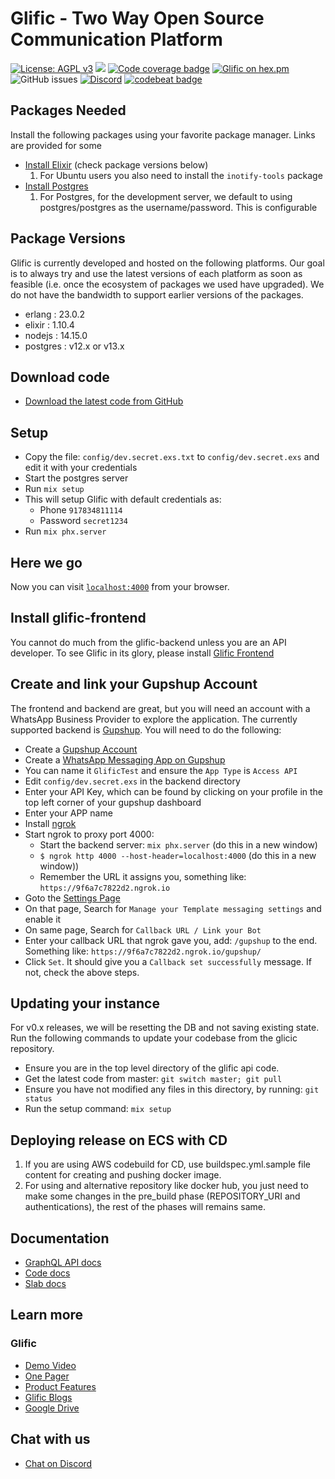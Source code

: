 # Glific - Two Way Open Source Communication Platform

[![License: AGPL v3](https://img.shields.io/badge/License-AGPL%20v3-blue.svg)](https://www.gnu.org/licenses/agpl-3.0)
![](https://github.com/glific/glific/workflows/Continuous%20Integration/badge.svg)
[![Code coverage badge](https://img.shields.io/codecov/c/github/glific/glific/master.svg)](https://codecov.io/gh/glific/glific/branch/master)
[![Glific on hex.pm](https://img.shields.io/hexpm/v/glific.svg)](https://hexdocs.pm/glific/)
![GitHub issues](https://img.shields.io/github/issues-raw/glific/glific)
[![Discord](https://img.shields.io/discord/717975833226248303.svg?label=&logo=discord&logoColor=ffffff&color=7389D8&labelColor=6A7EC2)](https://discord.gg/MVf2KF)
[![codebeat badge](https://codebeat.co/badges/dd951390-5f51-4c98-bddc-0b618bdb43fd)](https://codebeat.co/projects/github-com-glific-glific-master)

## Packages Needed

Install the following packages using your favorite package manager. Links are provided for some

  * [Install Elixir](https://elixir-lang.org/install.html#distributions) (check package versions below)
    1. For Ubuntu users you also need to install the `inotify-tools` package
  * [Install Postgres](https://www.postgresql.org/download/)
    1. For Postgres, for the development server, we default to using postgres/postgres as the username/password. This is configurable

## Package Versions

Glific is currently developed and hosted on the following platforms. Our goal is to always try and use the latest
versions of each platform as soon as feasible (i.e. once the ecosystem of packages we used have upgraded). We do not
have the bandwidth to support earlier versions of the packages.

  * erlang : 23.0.2
  * elixir : 1.10.4
  * nodejs : 14.15.0
  * postgres : v12.x or v13.x


## Download code

  * [Download the latest code from GitHub](https://github.com/glific/glific)

## Setup
  * Copy the file: `config/dev.secret.exs.txt` to `config/dev.secret.exs` and edit it with your credentials
  * Start the postgres server
  * Run `mix setup`
  * This will setup Glific with default credentials as:
    * Phone `917834811114`
    * Password `secret1234`
  * Run `mix phx.server`

## Here we go

Now you can visit [`localhost:4000`](http://localhost:4000) from your browser.

## Install glific-frontend

You cannot do much from the glific-backend unless you are an API developer. To see Glific in its glory, please
install [Glific Frontend](https://github.com/glific/glific-frontend/)

## Create and link your Gupshup Account

The frontend and backend are great, but you will need an account with a WhatsApp Business Provider to explore the
application. The currently supported backend is [Gupshup](https://www.gupshup.io/developer/home).
You will need to do the following:

  * Create a [Gupshup Account](https://www.gupshup.io/developer/home)
  * Create a [WhatsApp Messaging App on Gupshup](https://www.gupshup.io/whatsappassistant/#/account-setup)
  * You can name it `GlificTest` and ensure the `App Type` is `Access API`
  * Edit `config/dev.secret.exs` in the backend directory
  * Enter your API Key, which can be found by clicking on your profile in the top left
  corner of your gupshup dashboard
  * Enter your APP name
  * Install [ngrok](https://ngrok.com/download)
  * Start ngrok to proxy port 4000:
    * Start the backend server: `mix phx.server` (do this in a new window)
    * `$ ngrok http 4000 --host-header=localhost:4000` (do this in a new window))
    * Remember the URL it assigns you, something like: `https://9f6a7c7822d2.ngrok.io`
  * Goto the [Settings Page](https://www.gupshup.io/whatsappassistant/#/settings)
  * On that page, Search for `Manage your Template messaging settings` and enable it
  * On same page, Search for `Callback URL / Link your Bot`
  * Enter your callback URL that ngrok gave you, add: `/gupshup` to the end. Something like:
  `https://9f6a7c7822d2.ngrok.io/gupshup/`
  * Click `Set`. It should give you a `Callback set successfully` message. If not, check the above steps.

## Updating your instance

For v0.x releases, we will be resetting the DB and not saving existing state. Run the following commands
to update your codebase from the glicic repository.

  * Ensure you are in the top level directory of the glific api code.
  * Get the latest code from master: `git switch master; git pull`
  * Ensure you have not modified any files in this directory, by running: `git status`
  * Run the setup command: `mix setup`

## Deploying release on ECS with CD
1. If you are using AWS codebuild for CD, use buildspec.yml.sample file content for creating and pushing docker image.
2. For using and alternative repository like docker hub, you just need to make some changes in the pre_build phase (REPOSITORY_URI and authentications), the rest of the phases will remains same.

## Documentation

  * [GraphQL API docs](https://glific.github.io/slate/)
  * [Code docs](https://hexdocs.pm/glific/readme.html)
  * [Slab docs](https://glific.slab.com/public/glific-documentation-nb8345sh)

## Learn more

### Glific
  * [Demo Video](https://drive.google.com/file/d/1T8nBKMt1oFndfIHEVlQ38K8lGqjajYaZ/view?usp=sharing)
  * [One Pager](https://docs.google.com/document/d/1XYxNvIYzNyX2Ve99-HrmTC8utyBFaf_Y7NP1dFYxI9Q/edit?usp=sharing)
  * [Product Features](https://docs.google.com/document/d/1uUWmvFkPXJ1xVMr2xaBYJztoItnqxBnfqABz5ad6Zl8/edit?usp=sharing)
  * [Glific Blogs](https://chintugudiya.org/tag/glific/)
  * [Google Drive](https://drive.google.com/drive/folders/1aMQvS8xWRnIEtsIkRgLodhDAM-0hg0v1?usp=sharing)

## Chat with us

  * [Chat on Discord](https://discord.gg/me6NCMu)
